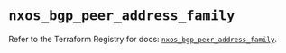 # `nxos_bgp_peer_address_family`

Refer to the Terraform Registry for docs: [`nxos_bgp_peer_address_family`](https://registry.terraform.io/providers/ciscodevnet/nxos/0.5.10/docs/resources/bgp_peer_address_family).
